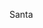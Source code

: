Santa  

<div class="gift-box-container">
  <div class="gift-box">
    <div class="gift-box__side gift-box__side--front"></div>
    <div class="gift-box__side gift-box__side--back"></div>
    <div class="gift-box__side gift-box__side--left"></div>
    <div class="gift-box__side gift-box__side--right"></div>
    <div class="gift-box__end gift-box__side--top"></div>
    <div class="gift-box__end gift-box__side--bottom"></div>
    <div class="gift-box-lid__side gift-box-lid__side--front"></div>
    <div class="gift-box-lid__side gift-box-lid__side--back"></div>
    <div class="gift-box-lid__side gift-box-lid__side--left"></div>
    <div class="gift-box-lid__side gift-box-lid__side--right"></div>
    <div class="gift-box-lid__end gift-box-lid__side--top"></div>
    <div class="ribbon-l" style="--gift-box-position: 0px; border-color: var(--gift-box-edge-color)"></div>
    <div class="ribbon-l" style="--gift-box-position: 1px; border-color: var(--gift-box-edge-color)"></div>
    <div class="ribbon-l" style="--gift-box-position: 2px; border-color: var(--gift-box-edge-color)"></div>
    <div class="ribbon-l" style="--gift-box-position: 3px; border-color: var(--wrap-ribbon-color)"></div>
    <div class="ribbon-l" style="--gift-box-position: 4px; border-color: var(--wrap-ribbon-color)"></div>
    <div class="ribbon-l" style="--gift-box-position: 5px; border-color: var(--wrap-ribbon-color)"></div>
    <div class="ribbon-l" style="--gift-box-position: 6px; border-color: var(--wrap-ribbon-color)"></div>
    <div class="ribbon-l" style="--gift-box-position: 7px; border-color: var(--wrap-ribbon-color)"></div>
    <div class="ribbon-l" style="--gift-box-position: 8px; border-color: var(--wrap-ribbon-color)"></div>
    <div class="ribbon-l" style="--gift-box-position: 9px; border-color: var(--wrap-ribbon-color)"></div>
    <div class="ribbon-l" style="--gift-box-position: 10px; border-color: var(--wrap-ribbon-color)"></div>
    <div class="ribbon-l" style="--gift-box-position: 11px; border-color: var(--wrap-ribbon-color)"></div>
    <div class="ribbon-l" style="--gift-box-position: 12px; border-color: var(--wrap-ribbon-color)"></div>
    <div class="ribbon-l" style="--gift-box-position: 13px; border-color: var(--wrap-ribbon-color)"></div>
    <div class="ribbon-l" style="--gift-box-position: 14px; border-color: var(--wrap-ribbon-color)"></div>
    <div class="ribbon-l" style="--gift-box-position: 15px; border-color: var(--wrap-ribbon-color)"></div>
    <div class="ribbon-l" style="--gift-box-position: 16px; border-color: var(--wrap-ribbon-color)"></div>
    <div class="ribbon-l" style="--gift-box-position: 17px; border-color: var(--wrap-ribbon-color)"></div>
    <div class="ribbon-l" style="--gift-box-position: 18px; border-color: var(--wrap-ribbon-color)"></div>
    <div class="ribbon-l" style="--gift-box-position: 19px; border-color: var(--wrap-ribbon-color)"></div>
    <div class="ribbon-l" style="--gift-box-position: 20px; border-color: var(--wrap-ribbon-color)"></div>
    <div class="ribbon-l" style="--gift-box-position: 21px; border-color: var(--wrap-ribbon-color)"></div>
    <div class="ribbon-l" style="--gift-box-position: 22px; border-color: var(--wrap-ribbon-color)"></div>
    <div class="ribbon-l" style="--gift-box-position: 23px; border-color: var(--wrap-ribbon-color)"></div>
    <div class="ribbon-l" style="--gift-box-position: 24px; border-color: var(--wrap-ribbon-color)"></div>
    <div class="ribbon-l" style="--gift-box-position: 25px; border-color: var(--wrap-ribbon-color)"></div>
    <div class="ribbon-l" style="--gift-box-position: 26px; border-color: var(--wrap-ribbon-color)"></div>
    <div class="ribbon-l" style="--gift-box-position: 27px; border-color: var(--wrap-ribbon-color)"></div>
    <div class="ribbon-l" style="--gift-box-position: 28px; border-color: var(--wrap-ribbon-color)"></div>
    <div class="ribbon-l" style="--gift-box-position: 29px; border-color: var(--wrap-ribbon-color)"></div>
    <div class="ribbon-l" style="--gift-box-position: 30px; border-color: var(--wrap-ribbon-color)"></div>
    <div class="ribbon-l" style="--gift-box-position: 31px; border-color: var(--wrap-ribbon-color)"></div>
    <div class="ribbon-l" style="--gift-box-position: 32px; border-color: var(--wrap-ribbon-color)"></div>
    <div class="ribbon-l" style="--gift-box-position: 33px; border-color: var(--wrap-ribbon-color)"></div>
    <div class="ribbon-l" style="--gift-box-position: 34px; border-color: var(--wrap-ribbon-color)"></div>
    <div class="ribbon-l" style="--gift-box-position: 35px; border-color: var(--wrap-ribbon-color)"></div>
    <div class="ribbon-l" style="--gift-box-position: 36px; border-color: var(--wrap-ribbon-color)"></div>
    <div class="ribbon-l" style="--gift-box-position: 37px; border-color: var(--wrap-ribbon-color)"></div>
    <div class="ribbon-l" style="--gift-box-position: 38px; border-color: var(--gift-box-edge-color)"></div>
    <div class="ribbon-l" style="--gift-box-position: 39px; border-color: var(--gift-box-edge-color)"></div>
    <div class="ribbon-l" style="--gift-box-position: 40px; border-color: var(--gift-box-edge-color)"></div>
    <div class="ribbon-l-end"></div>
    <div class="ribbon-r" style="--gift-box-position: 0px; border-color: var(--gift-box-edge-color)"></div>
    <div class="ribbon-r" style="--gift-box-position: 1px; border-color: var(--gift-box-edge-color)"></div>
    <div class="ribbon-r" style="--gift-box-position: 2px; border-color: var(--gift-box-edge-color)"></div>
    <div class="ribbon-r" style="--gift-box-position: 3px; border-color: var(--wrap-ribbon-color)"></div>
    <div class="ribbon-r" style="--gift-box-position: 4px; border-color: var(--wrap-ribbon-color)"></div>
    <div class="ribbon-r" style="--gift-box-position: 5px; border-color: var(--wrap-ribbon-color)"></div>
    <div class="ribbon-r" style="--gift-box-position: 6px; border-color: var(--wrap-ribbon-color)"></div>
    <div class="ribbon-r" style="--gift-box-position: 7px; border-color: var(--wrap-ribbon-color)"></div>
    <div class="ribbon-r" style="--gift-box-position: 8px; border-color: var(--wrap-ribbon-color)"></div>
    <div class="ribbon-r" style="--gift-box-position: 9px; border-color: var(--wrap-ribbon-color)"></div>
    <div class="ribbon-r" style="--gift-box-position: 10px; border-color: var(--wrap-ribbon-color)"></div>
    <div class="ribbon-r" style="--gift-box-position: 11px; border-color: var(--wrap-ribbon-color)"></div>
    <div class="ribbon-r" style="--gift-box-position: 12px; border-color: var(--wrap-ribbon-color)"></div>
    <div class="ribbon-r" style="--gift-box-position: 13px; border-color: var(--wrap-ribbon-color)"></div>
    <div class="ribbon-r" style="--gift-box-position: 14px; border-color: var(--wrap-ribbon-color)"></div>
    <div class="ribbon-r" style="--gift-box-position: 15px; border-color: var(--wrap-ribbon-color)"></div>
    <div class="ribbon-r" style="--gift-box-position: 16px; border-color: var(--wrap-ribbon-color)"></div>
    <div class="ribbon-r" style="--gift-box-position: 17px; border-color: var(--wrap-ribbon-color)"></div>
    <div class="ribbon-r" style="--gift-box-position: 18px; border-color: var(--wrap-ribbon-color)"></div>
    <div class="ribbon-r" style="--gift-box-position: 19px; border-color: var(--wrap-ribbon-color)"></div>
    <div class="ribbon-r" style="--gift-box-position: 20px; border-color: var(--wrap-ribbon-color)"></div>
    <div class="ribbon-r" style="--gift-box-position: 21px; border-color: var(--wrap-ribbon-color)"></div>
    <div class="ribbon-r" style="--gift-box-position: 22px; border-color: var(--wrap-ribbon-color)"></div>
    <div class="ribbon-r" style="--gift-box-position: 23px; border-color: var(--wrap-ribbon-color)"></div>
    <div class="ribbon-r" style="--gift-box-position: 24px; border-color: var(--wrap-ribbon-color)"></div>
    <div class="ribbon-r" style="--gift-box-position: 25px; border-color: var(--wrap-ribbon-color)"></div>
    <div class="ribbon-r" style="--gift-box-position: 26px; border-color: var(--wrap-ribbon-color)"></div>
    <div class="ribbon-r" style="--gift-box-position: 27px; border-color: var(--wrap-ribbon-color)"></div>
    <div class="ribbon-r" style="--gift-box-position: 28px; border-color: var(--wrap-ribbon-color)"></div>
    <div class="ribbon-r" style="--gift-box-position: 29px; border-color: var(--wrap-ribbon-color)"></div>
    <div class="ribbon-r" style="--gift-box-position: 30px; border-color: var(--wrap-ribbon-color)"></div>
    <div class="ribbon-r" style="--gift-box-position: 31px; border-color: var(--wrap-ribbon-color)"></div>
    <div class="ribbon-r" style="--gift-box-position: 32px; border-color: var(--wrap-ribbon-color)"></div>
    <div class="ribbon-r" style="--gift-box-position: 33px; border-color: var(--wrap-ribbon-color)"></div>
    <div class="ribbon-r" style="--gift-box-position: 34px; border-color: var(--wrap-ribbon-color)"></div>
    <div class="ribbon-r" style="--gift-box-position: 35px; border-color: var(--wrap-ribbon-color)"></div>
    <div class="ribbon-r" style="--gift-box-position: 36px; border-color: var(--wrap-ribbon-color)"></div>
    <div class="ribbon-r" style="--gift-box-position: 37px; border-color: var(--wrap-ribbon-color)"></div>
    <div class="ribbon-r" style="--gift-box-position: 38px; border-color: var(--gift-box-edge-color)"></div>
    <div class="ribbon-r" style="--gift-box-position: 39px; border-color: var(--gift-box-edge-color)"></div>
    <div class="ribbon-r" style="--gift-box-position: 40px; border-color: var(--gift-box-edge-color)"></div>
    <div class="ribbon-r-end"></div>
  </div>
</div>